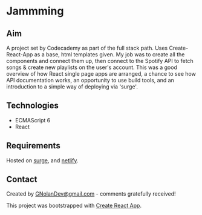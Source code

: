 # Jammming

## Aim

A project set by Codecademy as part of the full stack path. Uses Create-React-App as a base, html templates given. My job was to create all the components and connect them up, then connect to the Spotify API to fetch songs & create new playlists on the user's account.
This was a good overview of how React single page apps are arranged, a chance to see how API documentation works, an opportunity to use build tools, and an introduction to a simple way of deploying via 'surge'.

## Technologies

- ECMAScript 6
- React

## Requirements

Hosted on [surge](http://gnolandevjammming.surge.sh/), and [netlify](http://gnolandevjamming.netlify.app/).

## Contact

Created by GNolanDev@gmail.com - comments gratefully received!

This project was bootstrapped with [Create React App](https://github.com/facebook/create-react-app).
